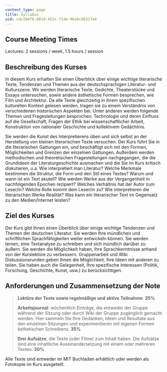 ```yaml
---
content_type: page
title: Syllabus
uid: c4c204f6-601d-453c-71ab-96a9c66317a4
---
```


Course Meeting Times
--------------------

Lectures: 2 sessions / week, 1.5 hours / session

Beschreibung des Kurses
-----------------------

In diesem Kurs erhalten Sie einen Überblick über einige wichtige literarische Texte, Tendenzen und Themen aus der deutschsprachigen Literatur- und Kulturszene. Wir werden literarische Texte, Gedichte, Theaterstücke und Essays untersuchen, sowie andere ästhetische Formen besprechen, wie Film und Architektur. Da alle Texte gleichzeitig in ihrem spezifischen kulturellen Kontext gelesen werden, tragen sie zu einem Verständnis von verschiedenen historischen Aspekten bei. Unter anderen werden folgende Themen und Fragestellungen besprochen: Technologie und deren Einfluss auf die Gesellschaft, Fragen der Ethik bei wissenschaftlicher Arbeit, Konstruktion von nationaler Geschichte und kollektivem Gedächtnis.

Sie werden die Kunst des Interpretierens üben und sich selbst an der Herstellung von kleinen literarischen Texte versuchen. Der Kurs führt Sie in die literarischen Gattungen ein, und beschäftigt sich mit den Formen, Möglichkeiten und Grenzen der einzelnen Gattungen. Außerdem werden methodischen und theoretischen Fragestellungen nachgegangen, die die Grundideen der Literaturgeschichte ausmachen und die Sie im Kurs kritisch diskutieren, u.a. Wie interpretiert man Literatur? Welche Merkmale bestimmen die Struktur, die Form und den Stil eines Textes? Warum und wann ist ein Text akutell? Wie werden Werke aus der Vergangenheit in nachfolgenden Epochen rezipiert? Welches Verhältnis hat der Autor zum Leser/in? Welche Rolle kommt dem Leser/in zu? Wie interpretieren die literarischen Werke Realität? Was kann ein literarischer Text im Gegensatz zu den Medien/Internet leisten?

Ziel des Kurses
---------------

Der Kurs gibt Ihnen einen Überblick über einige wichtige Tendenzen und Themen der deutschen Literatur. Sie werden Ihre mündlichen und schriftlichen Sprachfähigkeiten weiter entwickeln können. Sie werden lernen, eine Textanalyse zu schreiben und sich mündlich darüber zu äußern. Sie werden die Möglichkeit haben, Ihre Sprachkenntnisse anhand von der Kurslektüre zu verbessern. Gruppenarbeit und Wiki Diskussionsrunden geben Ihnen die Möglichkeit, Ihre Ideen mit anderen zu teilen. Sie haben auch die Gelegenheit, Ihre spezifische Interessen (Politik, Forschung, Geschichte, Kunst, usw.) zu berücksichtigen.

Anforderungen und Zusammensetzung der Note
------------------------------------------

> **Lektüre der Texte sowie regelmäßige und aktive Teilnahme**: **35%**
> 
> **Arbeitsjournal**: wöchentlich Einträge, die entweder der Gruppe während der Sitzung oder durch Wiki der Gruppe zugänglich gemacht werden. Hier sammeln Sie Ihre Gedanken, Ideen und Resultate aus den einzelnen Sitzungen und experimentieren mit eigenen Formen ästhetischen Schreibens. **35%**
> 
> **Drei Aufsätze**, die Texte (oder Filme) zum Inhalt haben. Die Aufsätze sind eine inhaltliche Auseinandersetzung mit einem oder mehreren Texten. **30%**

Alle Texte sind entweder im MIT Buchladen erhältlich oder werden als Fotokopie im Kurs ausgeteilt.
